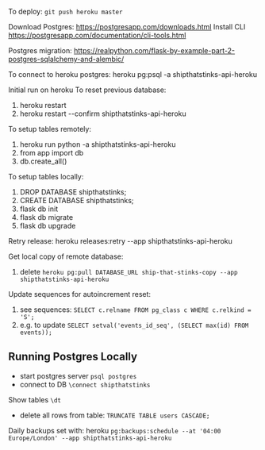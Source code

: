 To deploy: `git push heroku master`

Download Postgres:
https://postgresapp.com/downloads.html
Install CLI
https://postgresapp.com/documentation/cli-tools.html

Postgres migration: https://realpython.com/flask-by-example-part-2-postgres-sqlalchemy-and-alembic/

To connect to heroku postgres:
heroku pg:psql -a shipthatstinks-api-heroku

Initial run on heroku
To reset previous database:
1. heroku restart
2. heroku restart --confirm shipthatstinks-api-heroku

To setup tables remotely: 
1. heroku run python -a shipthatstinks-api-heroku
2. from app import db
3. db.create_all()

To setup tables locally: 
1. DROP DATABASE shipthatstinks;
2. CREATE DATABASE shipthatstinks;
3. flask db init
4. flask db migrate
5. flask db upgrade


Retry release:
heroku releases:retry --app shipthatstinks-api-heroku

Get local copy of remote database:
1. delete 
`heroku pg:pull DATABASE_URL ship-that-stinks-copy --app shipthatstinks-api-heroku`

Update sequences for autoincrement reset:
1. see sequences: `SELECT c.relname FROM pg_class c WHERE c.relkind = 'S';`
2. e.g. to update `SELECT setval('events_id_seq', (SELECT max(id) FROM events));`

## Running Postgres Locally
* start postgres server `psql postgres`
* connect to DB `\connect shipthatstinks`

Show tables `\dt`
* delete all rows from table: `TRUNCATE TABLE users CASCADE;`


Daily backups set with: heroku `pg:backups:schedule --at '04:00 Europe/London' --app shipthatstinks-api-heroku`